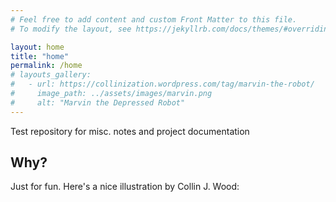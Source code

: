 ```yaml
---
# Feel free to add content and custom Front Matter to this file.
# To modify the layout, see https://jekyllrb.com/docs/themes/#overriding-theme-defaults

layout: home
title: "home"
permalink: /home
# layouts_gallery:
#   - url: https://collinization.wordpress.com/tag/marvin-the-robot/
#     image_path: ../assets/images/marvin.png
#     alt: "Marvin the Depressed Robot"
---
```


Test repository for misc. notes and project documentation
<!-- {: .text-center} -->

## Why?

Just for fun. Here's a nice illustration by Collin J. Wood: